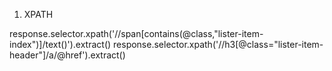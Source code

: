1. XPATH

response.selector.xpath('//span[contains(@class,"lister-item-index")]/text()').extract()
response.selector.xpath('//h3[@class="lister-item-header"]/a/@href').extract()
